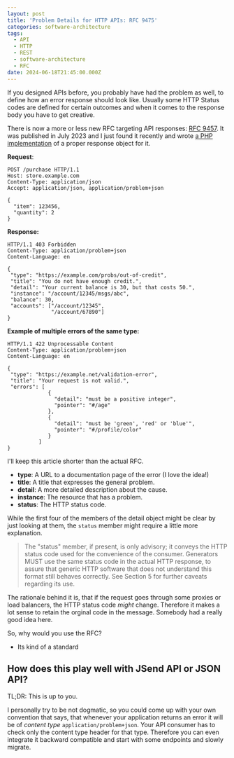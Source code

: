 ```yaml
---
layout: post
title: 'Problem Details for HTTP APIs: RFC 9475'
categories: software-architecture
tags:
  - API
  - HTTP
  - REST
  - software-architecture
  - RFC
date: 2024-06-18T21:45:00.000Z
---
```


If you designed APIs before, you probably have had the problem as well, to define how an error response should look like. Usually some HTTP Status codes are defined for certain outcomes and when it comes to the response body you have to get creative.

There is now a more or less new RFC targeting API responses: [RFC 9457](https://www.rfc-editor.org/rfc/rfc9457.html). It was published in July 2023 and I just found it recently and wrote [a PHP implementation](https://github.com/Phauthentic/error-response) of a proper response object for it.

**Request**:

```text
POST /purchase HTTP/1.1
Host: store.example.com
Content-Type: application/json
Accept: application/json, application/problem+json

{
  "item": 123456,
  "quantity": 2
}
```

**Response:**

```text
HTTP/1.1 403 Forbidden
Content-Type: application/problem+json
Content-Language: en

{
 "type": "https://example.com/probs/out-of-credit",
 "title": "You do not have enough credit.",
 "detail": "Your current balance is 30, but that costs 50.",
 "instance": "/account/12345/msgs/abc",
 "balance": 30,
 "accounts": ["/account/12345",
              "/account/67890"]
}
```

**Example of multiple errors of the same type:**

```text
HTTP/1.1 422 Unprocessable Content
Content-Type: application/problem+json
Content-Language: en

{
 "type": "https://example.net/validation-error",
 "title": "Your request is not valid.",
 "errors": [
             {
               "detail": "must be a positive integer",
               "pointer": "#/age"
             },
             {
               "detail": "must be 'green', 'red' or 'blue'",
               "pointer": "#/profile/color"
             }
          ]
}
```

I'll keep this article shorter than the actual RFC.

* **type**: A URL to a documentation page of the error (I love the idea!)
* **title**: A title that expresses the general problem.
* **detail**: A more detailed description about the cause.
* **instance**: The resource that has a problem.
* **status**: The HTTP status code.

While the first four of the members of the detail object might be clear by just looking at them, the `status` member might require a little more explanation.

> The "status" member, if present, is only advisory; it conveys the HTTP status code used for the convenience of the consumer. Generators MUST use the same status code in the actual HTTP response, to assure that generic HTTP software that does not understand this format still behaves correctly. See Section 5 for further caveats regarding its use.

The rationale behind it is, that if the request goes through some proxies or load balancers, the HTTP status code *might* change. Therefore it makes a lot sense to retain the orginal code in the message. Somebody had a really good idea here.

So, why would you use the RFC?

* Its kind of a standard

## How does this play well with JSend API or JSON API?

TL;DR: This is up to you.

I personally try to be not dogmatic, so you could come up with your own convention that says, that whenever your application returns an error it will be of *content type* `application/problem+json`. Your API consumer has to check only the content type header for that type. Therefore you can even integrate it backward compatible and start with some endpoints and slowly migrate.
